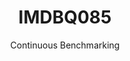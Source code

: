 ---
layout: docu
title: IMDBQ085
subtitle: Continuous Benchmarking
selected: IMDB
expanded: Benchmarking
benchmark: /individual_results/IMDBQ085.html
---